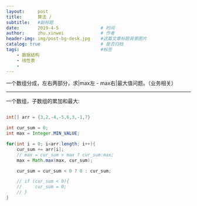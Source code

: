```yaml
---
layout:     post
title:      算法 / 
subtitle:   #副标题
date:       2019-4-5 				# 时间
author:     zhu.xinwei 		    	# 作者
header-img: img/post-bg-desk.jpg	#这篇文章标题背景图片
catalog: true 						# 是否归档
tags:								#标签
    - 数据结构
    - 线性表
    - 
---
```



一个数组分成，左右两部分，求|max左 - max右|最大值问题。（业务相关）


___
一个数组，子数组的累加和最大:

```java

int[] arr = {3,2,-4,-5,6,3,-1,7}

int cur_sum = 0;
int max = Integer.MIN_VALUE;

for(int i = 0; i<arr.length; i++){
    cur_sum += arr[i];
    // max = cur_sum > max ? cur_sum:max;
    max = Math.max(max, cur_sum);

    cur_sum = cur_sum < 0 ? 0 : cur_sum;

    // if (cur_sum < 0){
    //     cur_sum = 0;
    // }
}

```